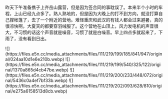 <p>昨天下午准备携子上齐岳山露营，但是因为签合同的事耽误了。本来半个小时的车程，上山已经九点多了。熟人熟地的，但是因为大晚上的打不到方向，就没打算自己撑帐篷了，去了一个附近的营地。难怪重庆和武汉的有钱人都会过来避暑，真的很凉快啊，大夏天的都要穿羽绒服了。这个营地在山顶上，风力发电机的声音很大，不习惯的话这个声音就是噪音，习惯了就是白噪音。早上四点多就起来了，下雨了，没有看到日出。</p>
![](https://files.e5n.cc/media_attachments/files/111/219/199/185/841/947/original/024aa10d1e6e210b.webp)
![](https://files.e5n.cc/media_attachments/files/111/219/199/540/325/122/original/1370a865d4cb47be.webp)
![](https://files.e5n.cc/media_attachments/files/111/219/200/233/448/072/original/5436c0a4ef7bf33b.webp)
![](https://files.e5n.cc/media_attachments/files/111/219/202/093/628/810/original/e275a6158513d8cb.webp)